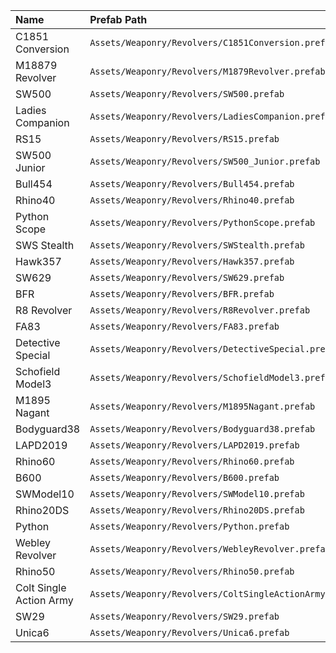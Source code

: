 | Name              | Prefab Path                                     |
|:----------------- |:------------------------------------------------|
C1851 Conversion | `Assets/Weaponry/Revolvers/C1851Conversion.prefab`
M18879 Revolver | `Assets/Weaponry/Revolvers/M1879Revolver.prefab`
SW500 | `Assets/Weaponry/Revolvers/SW500.prefab`
Ladies Companion | `Assets/Weaponry/Revolvers/LadiesCompanion.prefab`
RS15 | `Assets/Weaponry/Revolvers/RS15.prefab`
SW500 Junior | `Assets/Weaponry/Revolvers/SW500_Junior.prefab`
Bull454 | `Assets/Weaponry/Revolvers/Bull454.prefab`
Rhino40 | `Assets/Weaponry/Revolvers/Rhino40.prefab`
Python Scope | `Assets/Weaponry/Revolvers/PythonScope.prefab`
SWS Stealth | `Assets/Weaponry/Revolvers/SWStealth.prefab`
Hawk357 | `Assets/Weaponry/Revolvers/Hawk357.prefab`
SW629 | `Assets/Weaponry/Revolvers/SW629.prefab`
BFR | `Assets/Weaponry/Revolvers/BFR.prefab`
R8 Revolver | `Assets/Weaponry/Revolvers/R8Revolver.prefab`
FA83 | `Assets/Weaponry/Revolvers/FA83.prefab`
Detective Special | `Assets/Weaponry/Revolvers/DetectiveSpecial.prefab`
Schofield Model3 | `Assets/Weaponry/Revolvers/SchofieldModel3.prefab`
M1895 Nagant | `Assets/Weaponry/Revolvers/M1895Nagant.prefab`
Bodyguard38 | `Assets/Weaponry/Revolvers/Bodyguard38.prefab`
LAPD2019 | `Assets/Weaponry/Revolvers/LAPD2019.prefab`
Rhino60 | `Assets/Weaponry/Revolvers/Rhino60.prefab`
B600 | `Assets/Weaponry/Revolvers/B600.prefab`
SWModel10 | `Assets/Weaponry/Revolvers/SWModel10.prefab`
Rhino20DS | `Assets/Weaponry/Revolvers/Rhino20DS.prefab`
Python | `Assets/Weaponry/Revolvers/Python.prefab`
Webley Revolver | `Assets/Weaponry/Revolvers/WebleyRevolver.prefab`
Rhino50 | `Assets/Weaponry/Revolvers/Rhino50.prefab`
Colt Single Action Army | `Assets/Weaponry/Revolvers/ColtSingleActionArmy.prefab`
SW29 | `Assets/Weaponry/Revolvers/SW29.prefab`
Unica6 | `Assets/Weaponry/Revolvers/Unica6.prefab`